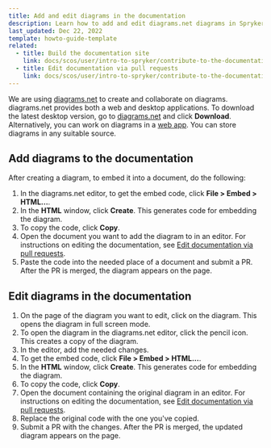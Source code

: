 ```yaml
---
title: Add and edit diagrams in the documentation
description: Learn how to add and edit diagrams.net diagrams in Spryker documentation.
last_updated: Dec 22, 2022
template: howto-guide-template
related:
  - title: Build the documentation site
    link: docs/scos/user/intro-to-spryker/contribute-to-the-documentation/build-the-documentation-site.html
  - title: Edit documentation via pull requests
    link: docs/scos/user/intro-to-spryker/contribute-to-the-documentation/edit-documentation-via-pull-requests.html
---
```


We are using [diagrams.net](https://www.diagrams.net/) to create and collaborate on diagrams. diagrams.net provides both a web and desktop applications. To download the latest desktop version, go to [diagrams.net](https://www.diagrams.net/) and click **Download**. Alternatively, you can work on diagrams in a [web app](https://app.diagrams.net/). You can store diagrams in any suitable source.

## Add diagrams to the documentation

After creating a diagram, to embed it into a document, do the following:

1. In the diagrams.net editor, to get the embed code, click **File > Embed > HTML...**.
2. In the **HTML** window, click **Create**.
    This generates code for embedding the diagram.
3. To copy the code, click **Copy**.
4. Open the document you want to add the diagram to in an editor.
    For instructions on editing the documentation, see [Edit documentation via pull requests](/docs/scos/user/intro-to-spryker/contribute-to-the-documentation/edit-documentation-via-pull-requests.html).
5. Paste the code into the needed place of a document and submit a PR.
    After the PR is merged, the diagram appears on the page.

## Edit diagrams in the documentation

1. On the page of the diagram you want to edit, click on the diagram.
    This opens the diagram in full screen mode.
2. To open the diagram in the diagrams.net editor, click the pencil icon.
    This creates a copy of the diagram.
3. In the editor, add the needed changes.
4. To get the embed code, click **File > Embed > HTML...**.
5. In the **HTML** window, click **Create**.
    This generates code for embedding the diagram.
6. To copy the code, click **Copy**.
7. Open the document containing the original diagram in an editor.
        For instructions on editing the documentation, see [Edit documentation via pull requests](/docs/scos/user/intro-to-spryker/contribute-to-the-documentation/edit-documentation-via-pull-requests.html).
8. Replace the original code with the one you've copied.
9. Submit a PR with the changes.
    After the PR is merged, the updated diagram appears on the page.
